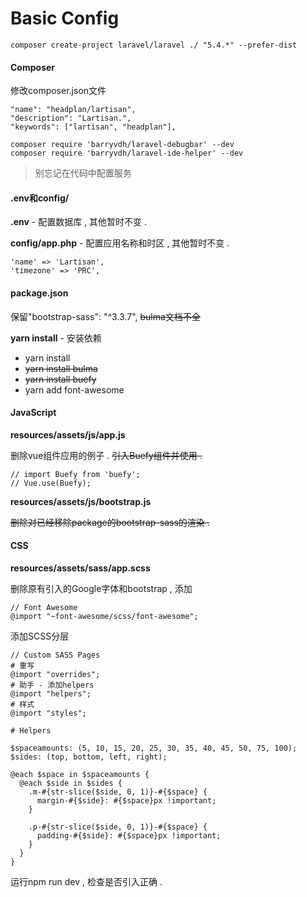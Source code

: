# Basic Config

```
composer create-project laravel/laravel ./ "5.4.*" --prefer-dist
```

#### Composer

修改composer.json文件

```
"name": "headplan/lartisan",
"description": "Lartisan.",
"keywords": ["lartisan", "headplan"],
```

```
composer require 'barryvdh/laravel-debugbar' --dev
composer require 'barryvdh/laravel-ide-helper' --dev
```

> 别忘记在代码中配置服务

#### .env和config/

**.env** - 配置数据库 , 其他暂时不变 .

**config/app.php** - 配置应用名称和时区 , 其他暂时不变 .

```
'name' => 'Lartisan',
'timezone' => 'PRC',
```

#### **package.json**

保留"bootstrap-sass": "^3.3.7", ~~bulma文档不全~~

**yarn install** - 安装依赖

* yarn install
* ~~yarn install bulma~~
* ~~yarn install buefy~~
* yarn add font-awesome

#### JavaScript

**resources/assets/js/app.js**

删除vue组件应用的例子 . ~~引入Buefy组件并使用 .~~

```
// import Buefy from 'buefy';
// Vue.use(Buefy);
```

**resources/assets/js/bootstrap.js**

~~删除对已经移除package的bootstrap-sass的渲染 .~~

#### CSS

**resources/assets/sass/app.scss**

删除原有引入的Google字体和bootstrap , 添加

```
// Font Awesome
@import "~font-awesome/scss/font-awesome";
```

添加SCSS分层

```
// Custom SASS Pages
# 重写
@import "overrides";
# 助手 - 添加helpers
@import "helpers";
# 样式
@import "styles";
```

```
# Helpers

$spaceamounts: (5, 10, 15, 20, 25, 30, 35, 40, 45, 50, 75, 100);
$sides: (top, bottom, left, right);

@each $space in $spaceamounts {
  @each $side in $sides {
    .m-#{str-slice($side, 0, 1)}-#{$space} {
      margin-#{$side}: #{$space}px !important;
    }

    .p-#{str-slice($side, 0, 1)}-#{$space} {
      padding-#{$side}: #{$space}px !important;
    }
  }
}
```

运行npm run dev , 检查是否引入正确 .

